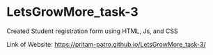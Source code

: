 # LetsGrowMore_task-3
Created Student registration form using HTML, Js, and CSS

Link of Website: https://pritam-patro.github.io/LetsGrowMore_task-3/
